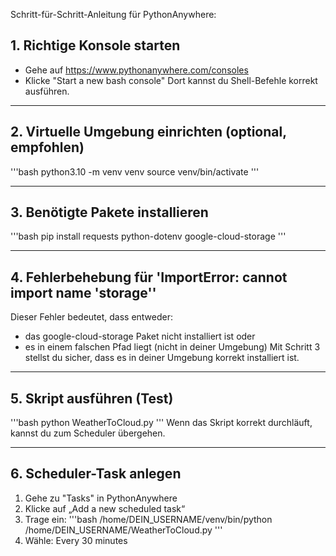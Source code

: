 Schritt-für-Schritt-Anleitung für PythonAnywhere:

## 1. Richtige Konsole starten
- Gehe auf https://www.pythonanywhere.com/consoles
- Klicke "Start a new bash console"
Dort kannst du Shell-Befehle korrekt ausführen.

---

## 2. Virtuelle Umgebung einrichten (optional, empfohlen)
'''bash
python3.10 -m venv venv
source venv/bin/activate
'''

---

## 3. Benötigte Pakete installieren
'''bash
pip install requests python-dotenv google-cloud-storage
'''

---

## 4. Fehlerbehebung für 'ImportError: cannot import name 'storage''
Dieser Fehler bedeutet, dass entweder:
- das google-cloud-storage Paket nicht installiert ist oder
- es in einem falschen Pfad liegt (nicht in deiner Umgebung)
Mit Schritt 3 stellst du sicher, dass es in deiner Umgebung korrekt installiert ist.

---

## 5. Skript ausführen (Test)
'''bash
python WeatherToCloud.py
'''
Wenn das Skript korrekt durchläuft, kannst du zum Scheduler übergehen.

---

## 6. Scheduler-Task anlegen
1. Gehe zu "Tasks" in PythonAnywhere
2. Klicke auf „Add a new scheduled task“
3. Trage ein:
'''bash
/home/DEIN_USERNAME/venv/bin/python /home/DEIN_USERNAME/WeatherToCloud.py
'''
4. Wähle: Every 30 minutes
